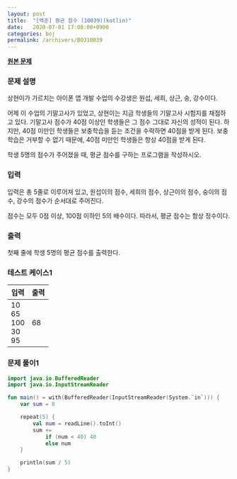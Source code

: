 ```yaml
---
layout: post
title:  "[백준] 평균 점수 (10039)(kotlin)"
date:   2020-07-01 17:08:00+0900
categories: boj
permalink: /archivers/BOJ10039
---
```


**[원본 문제](https://www.acmicpc.net/problem/10039)**

### 문제 설명

상현이가 가르치는 아이폰 앱 개발 수업의 수강생은 원섭, 세희, 상근, 숭, 강수이다.

어제 이 수업의 기말고사가 있었고, 상현이는 지금 학생들의 기말고사 시험지를 채점하고 있다. 기말고사 점수가 40점 이상인 학생들은 그 점수 그대로 자신의 성적이 된다. 하지만, 40점 미만인 학생들은 보충학습을 듣는 조건을 수락하면 40점을 받게 된다. 보충학습은 거부할 수 없기 때문에, 40점 미만인 학생들은 항상 40점을 받게 된다.

학생 5명의 점수가 주어졌을 때, 평균 점수를 구하는 프로그램을 작성하시오.

### 입력

입력은 총 5줄로 이루어져 있고, 원섭이의 점수, 세희의 점수, 상근이의 점수, 숭이의 점수, 강수의 점수가 순서대로 주어진다.

점수는 모두 0점 이상, 100점 이하인 5의 배수이다. 따라서, 평균 점수는 항상 정수이다.

### 출력

첫째 줄에 학생 5명의 평균 점수를 출력한다.

### 테스트 케이스1

|입력|출력|
|-----|-----|
|10<br>65<br>100<br>30<br>95|68|

### 문제 풀이1

```kotlin
import java.io.BufferedReader
import java.io.InputStreamReader

fun main() = with(BufferedReader(InputStreamReader(System.`in`))) {
    var sum = 0

    repeat(5) {
        val num = readLine().toInt()
        sum +=
            if (num < 40) 40
            else num
    }

    println(sum / 5)
}
```
